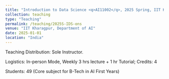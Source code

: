```yaml
---
title: "Introduction to Data Science <q>AI11002</q>, 2025 Spring, IIT Kharagpur"
collection: teaching
type: "Teaching"
permalink: /teaching/2025S-IDS-ons
venue: "IIT Kharagpur, Department of AI"
date: 2025-01-01
location: "India"
---
```

<p>
Teaching Distribution: Sole Instructor. 
</p>
<p>
Logistics: In-person Mode, Weekly 3 hrs lecture + 1 hr Tutorial; Credits: 4
</p>
<p>
Students: 49 (Core subject for B-Tech in AI First Years)
</p>



